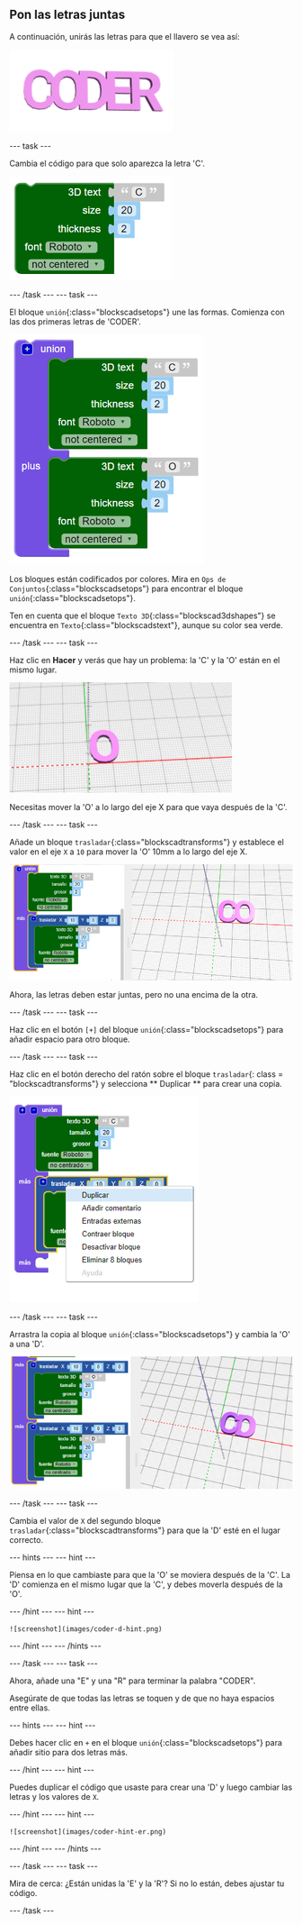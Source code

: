 ## Pon las letras juntas

A continuación, unirás las letras para que el llavero se vea así:

![captura de pantalla](images/coder-letters-joined.png)

--- task ---

Cambia el código para que solo aparezca la letra 'C'.

![captura de pantalla](images/coder-c.png)

--- /task --- --- task ---

El bloque `unión`{:class="blockscadsetops"} une las formas. Comienza con las dos primeras letras de 'CODER'.

![captura de pantalla](images/coder-co.png)

Los bloques están codificados por colores. Mira en `Ops de Conjuntos`{:class="blockscadsetops"} para encontrar el bloque `unión`{:class="blockscadsetops"}.

Ten en cuenta que el bloque `Texto 3D`{:class="blockscad3dshapes"} se encuentra en `Texto`{:class="blockscadstext"}, aunque su color sea verde.

--- /task --- --- task ---

Haz clic en **Hacer** y verás que hay un problema: la 'C' y la 'O' están en el mismo lugar.

![captura de pantalla](images/coder-same-place.png)

Necesitas mover la 'O' a lo largo del eje X para que vaya después de la 'C'.

--- /task --- --- task ---

Añade un bloque `trasladar`{:class="blockscadtransforms"} y establece el valor en el eje `X` a `10` para mover la 'O' 10mm a lo largo del eje X.

![captura de pantalla](images/coder-translate.png)

Ahora, las letras deben estar juntas, pero no una encima de la otra.

--- /task --- --- task ---

Haz clic en el botón `[+]` del bloque `unión`{:class="blockscadsetops"} para añadir espacio para otro bloque.

--- /task --- --- task ---

Haz clic en el botón derecho del ratón sobre el bloque `trasladar`{: class = "blockscadtransforms"} y selecciona ** Duplicar ** para crear una copia.

![captura de pantalla](images/coder-duplicate.png)

--- /task --- --- task ---

Arrastra la copia al bloque `unión`{:class="blockscadsetops"} y cambia la 'O' a una 'D'.

![captura de pantalla](images/coder-d.png)

--- /task --- --- task ---

Cambia el valor de `X` del segundo bloque `trasladar`{:class="blockscadtransforms"} para que la 'D' esté en el lugar correcto.

--- hints --- --- hint ---

Piensa en lo que cambiaste para que la 'O' se moviera después de la 'C'. La 'D' comienza en el mismo lugar que la 'C', y debes moverla después de la 'O'.

--- /hint --- --- hint ---

    ![screenshot](images/coder-d-hint.png)

--- /hint --- --- /hints ---

--- /task --- --- task ---

Ahora, añade una "E" y una "R" para terminar la palabra "CODER".

Asegúrate de que todas las letras se toquen y de que no haya espacios entre ellas.

--- hints --- --- hint ---

Debes hacer clic en ` + ` en el bloque `unión`{:class="blockscadsetops"} para añadir sitio para dos letras más.

--- /hint --- --- hint ---

Puedes duplicar el código que usaste para crear una 'D' y luego cambiar las letras y los valores de `X`.

--- /hint --- --- hint ---

    ![screenshot](images/coder-hint-er.png)

--- /hint --- --- /hints ---

--- /task --- --- task ---

Mira de cerca: ¿Están unidas la 'E' y la 'R'? Si no lo están, debes ajustar tu código.

--- /task ---

